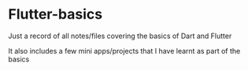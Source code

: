 # Flutter-basics
Just a record of all notes/files covering the basics of Dart and Flutter

It also includes a few mini apps/projects that I have learnt as part of the basics
